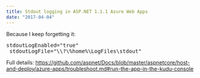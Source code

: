 ```yaml
---
title: Stdout logging in ASP.NET 1.1.1 Azure Web Apps
date: "2017-04-04"
---
```


Because I keep forgetting it:

<pre>stdoutLogEnabled="true"
 stdoutLogFile="\\?\%home%\LogFiles\stdout"</pre>

Full details: https://github.com/aspnet/Docs/blob/master/aspnetcore/host-and-deploy/azure-apps/troubleshoot.md#run-the-app-in-the-kudu-console
